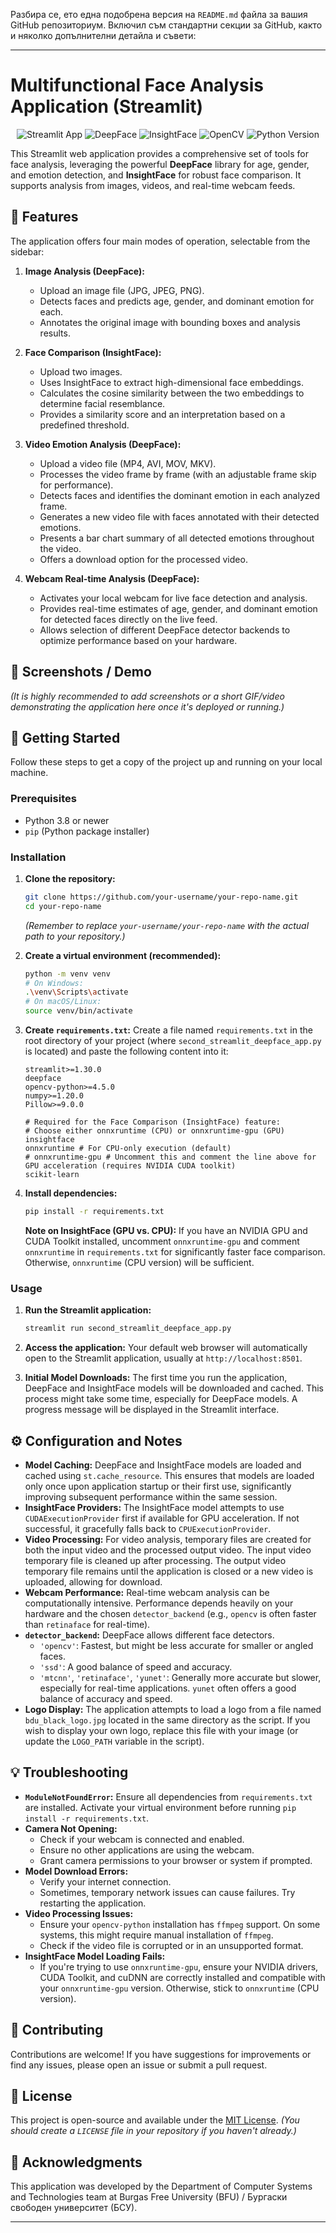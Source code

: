 Разбира се, ето една подобрена версия на `README.md` файла за вашия GitHub репозиториум. Включил съм стандартни секции за GitHub, както и няколко допълнителни детайла и съвети:

---

# Multifunctional Face Analysis Application (Streamlit)

<p align="center">
  <img src="https://img.shields.io/badge/Streamlit-App-FF4B4B?style=for-the-badge&logo=streamlit&logoColor=white" alt="Streamlit App">
  <img src="https://img.shields.io/badge/DeepFace-Analysis-007ACC?style=for-the-badge&logo=python&logoColor=white" alt="DeepFace">
  <img src="https://img.shields.io/badge/InsightFace-Comparison-4CAF50?style=for-the-badge&logo=python&logoColor=white" alt="InsightFace">
  <img src="https://img.shields.io/badge/OpenCV-ImageProcessing-555555?style=for-the-badge&logo=opencv&logoColor=white" alt="OpenCV">
  <img src="https://img.shields.io/badge/Python-3.8+-3776AB?style=for-the-badge&logo=python&logoColor=white" alt="Python Version">
</p>

This Streamlit web application provides a comprehensive set of tools for face analysis, leveraging the powerful **DeepFace** library for age, gender, and emotion detection, and **InsightFace** for robust face comparison. It supports analysis from images, videos, and real-time webcam feeds.

## 🌟 Features

The application offers four main modes of operation, selectable from the sidebar:

1.  **Image Analysis (DeepFace):**
    *   Upload an image file (JPG, JPEG, PNG).
    *   Detects faces and predicts age, gender, and dominant emotion for each.
    *   Annotates the original image with bounding boxes and analysis results.

2.  **Face Comparison (InsightFace):**
    *   Upload two images.
    *   Uses InsightFace to extract high-dimensional face embeddings.
    *   Calculates the cosine similarity between the two embeddings to determine facial resemblance.
    *   Provides a similarity score and an interpretation based on a predefined threshold.

3.  **Video Emotion Analysis (DeepFace):**
    *   Upload a video file (MP4, AVI, MOV, MKV).
    *   Processes the video frame by frame (with an adjustable frame skip for performance).
    *   Detects faces and identifies the dominant emotion in each analyzed frame.
    *   Generates a new video file with faces annotated with their detected emotions.
    *   Presents a bar chart summary of all detected emotions throughout the video.
    *   Offers a download option for the processed video.

4.  **Webcam Real-time Analysis (DeepFace):**
    *   Activates your local webcam for live face detection and analysis.
    *   Provides real-time estimates of age, gender, and dominant emotion for detected faces directly on the live feed.
    *   Allows selection of different DeepFace detector backends to optimize performance based on your hardware.

## 📸 Screenshots / Demo

*(It is highly recommended to add screenshots or a short GIF/video demonstrating the application here once it's deployed or running.)*

## 🚀 Getting Started

Follow these steps to get a copy of the project up and running on your local machine.

### Prerequisites

*   Python 3.8 or newer
*   `pip` (Python package installer)

### Installation

1.  **Clone the repository:**

    ```bash
    git clone https://github.com/your-username/your-repo-name.git
    cd your-repo-name
    ```
    *(Remember to replace `your-username/your-repo-name` with the actual path to your repository.)*

2.  **Create a virtual environment (recommended):**

    ```bash
    python -m venv venv
    # On Windows:
    .\venv\Scripts\activate
    # On macOS/Linux:
    source venv/bin/activate
    ```

3.  **Create `requirements.txt`:**
    Create a file named `requirements.txt` in the root directory of your project (where `second_streamlit_deepface_app.py` is located) and paste the following content into it:

    ```
    streamlit>=1.30.0
    deepface
    opencv-python>=4.5.0
    numpy>=1.20.0
    Pillow>=9.0.0
    
    # Required for the Face Comparison (InsightFace) feature:
    # Choose either onnxruntime (CPU) or onnxruntime-gpu (GPU)
    insightface
    onnxruntime # For CPU-only execution (default)
    # onnxruntime-gpu # Uncomment this and comment the line above for GPU acceleration (requires NVIDIA CUDA toolkit)
    scikit-learn
    ```

4.  **Install dependencies:**

    ```bash
    pip install -r requirements.txt
    ```

    **Note on InsightFace (GPU vs. CPU):**
    If you have an NVIDIA GPU and CUDA Toolkit installed, uncomment `onnxruntime-gpu` and comment `onnxruntime` in `requirements.txt` for significantly faster face comparison. Otherwise, `onnxruntime` (CPU version) will be sufficient.

### Usage

1.  **Run the Streamlit application:**

    ```bash
    streamlit run second_streamlit_deepface_app.py
    ```

2.  **Access the application:**
    Your default web browser will automatically open to the Streamlit application, usually at `http://localhost:8501`.

3.  **Initial Model Downloads:**
    The first time you run the application, DeepFace and InsightFace models will be downloaded and cached. This process might take some time, especially for DeepFace models. A progress message will be displayed in the Streamlit interface.

## ⚙️ Configuration and Notes

*   **Model Caching:** DeepFace and InsightFace models are loaded and cached using `st.cache_resource`. This ensures that models are loaded only once upon application startup or their first use, significantly improving subsequent performance within the same session.
*   **InsightFace Providers:** The InsightFace model attempts to use `CUDAExecutionProvider` first if available for GPU acceleration. If not successful, it gracefully falls back to `CPUExecutionProvider`.
*   **Video Processing:** For video analysis, temporary files are created for both the input video and the processed output video. The input video temporary file is cleaned up after processing. The output video temporary file remains until the application is closed or a new video is uploaded, allowing for download.
*   **Webcam Performance:** Real-time webcam analysis can be computationally intensive. Performance depends heavily on your hardware and the chosen `detector_backend` (e.g., `opencv` is often faster than `retinaface` for real-time).
*   **`detector_backend`:** DeepFace allows different face detectors.
    *   `'opencv'`: Fastest, but might be less accurate for smaller or angled faces.
    *   `'ssd'`: A good balance of speed and accuracy.
    *   `'mtcnn'`, `'retinaface'`, `'yunet'`: Generally more accurate but slower, especially for real-time applications. `yunet` often offers a good balance of accuracy and speed.
*   **Logo Display:** The application attempts to load a logo from a file named `bdu_black_logo.jpg` located in the same directory as the script. If you wish to display your own logo, replace this file with your image (or update the `LOGO_PATH` variable in the script).

## 💡 Troubleshooting

*   **`ModuleNotFoundError`:** Ensure all dependencies from `requirements.txt` are installed. Activate your virtual environment before running `pip install -r requirements.txt`.
*   **Camera Not Opening:**
    *   Check if your webcam is connected and enabled.
    *   Ensure no other applications are using the webcam.
    *   Grant camera permissions to your browser or system if prompted.
*   **Model Download Errors:**
    *   Verify your internet connection.
    *   Sometimes, temporary network issues can cause failures. Try restarting the application.
*   **Video Processing Issues:**
    *   Ensure your `opencv-python` installation has `ffmpeg` support. On some systems, this might require manual installation of `ffmpeg`.
    *   Check if the video file is corrupted or in an unsupported format.
*   **InsightFace Model Loading Fails:**
    *   If you're trying to use `onnxruntime-gpu`, ensure your NVIDIA drivers, CUDA Toolkit, and cuDNN are correctly installed and compatible with your `onnxruntime-gpu` version. Otherwise, stick to `onnxruntime` (CPU version).

## 🤝 Contributing

Contributions are welcome! If you have suggestions for improvements or find any issues, please open an issue or submit a pull request.

## 📄 License

This project is open-source and available under the [MIT License](LICENSE). *(You should create a `LICENSE` file in your repository if you haven't already.)*

## 🙏 Acknowledgments

This application was developed by the Department of Computer Systems and Technologies team at Burgas Free University (BFU) / Бургаски свободен университет (БСУ).

---
